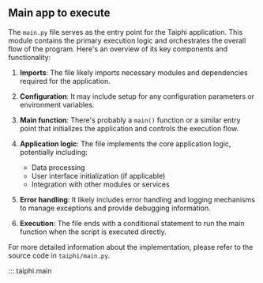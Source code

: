 ## Main app to execute 

The `main.py` file serves as the entry point for the Taiphi application. This module contains the primary execution logic and orchestrates the overall flow of the program. Here's an overview of its key components and functionality:

1. **Imports**: The file likely imports necessary modules and dependencies required for the application.

2. **Configuration**: It may include setup for any configuration parameters or environment variables.

3. **Main function**: There's probably a `main()` function or a similar entry point that initializes the application and controls the execution flow.

4. **Application logic**: The file implements the core application logic, potentially including:
   - Data processing
   - User interface initialization (if applicable)
   - Integration with other modules or services

5. **Error handling**: It likely includes error handling and logging mechanisms to manage exceptions and provide debugging information.

6. **Execution**: The file ends with a conditional statement to run the main function when the script is executed directly.

For more detailed information about the implementation, please refer to the source code in `taiphi/main.py`.

::: taiphi.main

